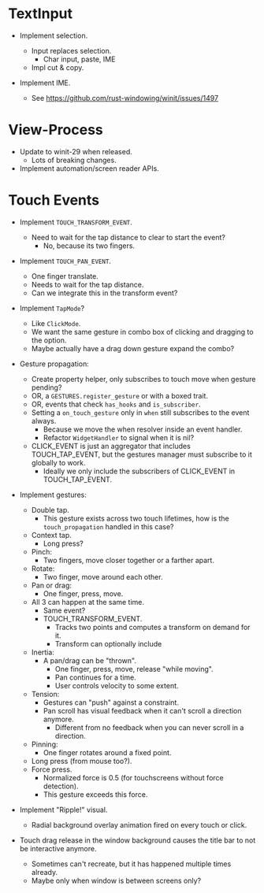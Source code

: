 # TextInput

* Implement selection.
    - Input replaces selection.
        - Char input, paste, IME
    - Impl cut & copy.

* Implement IME.
    - See https://github.com/rust-windowing/winit/issues/1497

# View-Process

* Update to winit-29 when released.
    - Lots of breaking changes.
* Implement automation/screen reader APIs.

# Touch Events

* Implement `TOUCH_TRANSFORM_EVENT`.
    - Need to wait for the tap distance to clear to start the event?
        - No, because its two fingers.
* Implement `TOUCH_PAN_EVENT`.
    - One finger translate.
    - Needs to wait for the tap distance.
    - Can we integrate this in the transform event?

* Implement `TapMode`?
    - Like `ClickMode`.
    - We want the same gesture in combo box of clicking and dragging to the option.
    - Maybe actually have a drag down gesture expand the combo?

* Gesture propagation:
    - Create property helper, only subscribes to touch move when gesture pending?
    - OR, a `GESTURES.register_gesture` or with a boxed trait.
    - OR, events that check `has_hooks` and `is_subscriber`.
    - Setting a `on_touch_gesture` only in `when` still subscribes to the event always.
        - Because we move the when resolver inside an event handler.
        - Refactor `WidgetHandler` to signal when it is nil?
    - CLICK_EVENT is just an aggregator that includes TOUCH_TAP_EVENT, but the gestures manager
      must subscribe to it globally to work.
        - Ideally we only include the subscribers of CLICK_EVENT in TOUCH_TAP_EVENT.

* Implement gestures:
    - Double tap.
        - This gesture exists across two touch lifetimes, how is the `touch_propagation` handled in this case?
    - Context tap.
        - Long press?
    - Pinch:
        - Two fingers, move closer together or a farther apart.
    - Rotate:
        - Two finger, move around each other.
    - Pan or drag:
        - One finger, press, move.
    - All 3 can happen at the same time.
        - Same event?
        - TOUCH_TRANSFORM_EVENT.
            - Tracks two points and computes a transform on demand for it.
            - Transform can optionally include
    - Inertia:
        - A pan/drag can be "thrown".
            - One finger, press, move, release "while moving".
            - Pan continues for a time.
            - User controls velocity to some extent.
    - Tension:
        - Gestures can "push" against a constraint.
        - Pan scroll has visual feedback when it can't scroll a direction anymore.
            - Different from no feedback when you can never scroll in a direction.
    - Pinning:
        - One finger rotates around a fixed point.
    - Long press (from mouse too?).
    - Force press.
        - Normalized force is 0.5 (for touchscreens without force detection).
        - This gesture exceeds this force.

* Implement "Ripple!" visual.
    - Radial background overlay animation fired on every touch or click.

* Touch drag release in the window background causes the title bar to not be interactive anymore.
    - Sometimes can't recreate, but it has happened multiple times already.
    - Maybe only when window is between screens only?